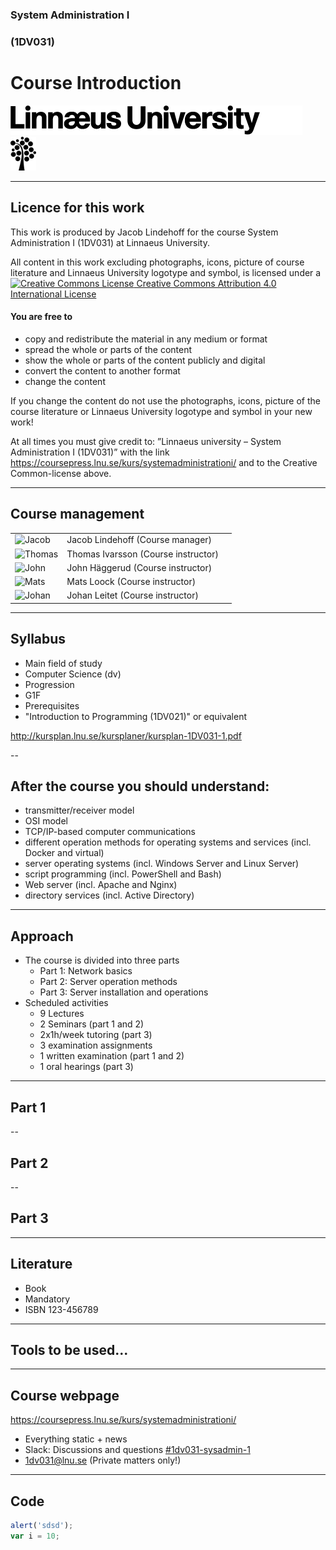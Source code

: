 <!-- Start -->
 <!-- .slide: data-state="lnu-intro" class="center" -->

### System Administration I
### (1DV031)
# Course Introduction



![Lnu Logo](../images/lnu-logotype.png)
![Lnu Tree](../images/lnu-symbol.png)


<!-- {_class="lnu-footer"} -->


---

<!-- CC -->
<!-- .slide: data-state="lnu-cc" -->
## Licence for this work

This work is produced by Jacob Lindehoff for the course System Administration I (1DV031) at Linnaeus University.

All content in this work excluding photographs, icons, picture of course literature and Linnaeus University logotype and symbol, is licensed under a [![Creative Commons License](https://i.creativecommons.org/l/by/4.0/80x15.png) Creative Commons Attribution 4.0 International License](http://creativecommons.org/licenses/by/4.0/)

#### You are free to

* copy and redistribute the material in any medium or format
* spread the whole or parts of the content
* show the whole or parts of the content publicly and digital
* convert the content to another format
* change the content

If you change the content do not use the photographs, icons, picture of the course literature or Linnaeus University logotype and symbol in your new work!

At all times you must give credit to: ”Linnaeus university – System Administration I (1DV031)” with the link https://coursepress.lnu.se/kurs/systemadministrationi/ and to the Creative Common-license above.


---

<!-- Course management -->
## Course management
| | | |
|-|-|-|
| <!-- {_class="table-cell"} -->  ![Jacob](https://www.gravatar.com/avatar/b47109ad8c128221c9dd060d15c89cc9.jpg?s=80) <!-- {_class="grayscale"} --> | <!-- {_class="table-cell"} --> Jacob Lindehoff (Course manager) |
| <!-- {_class="table-cell"} --> ![Thomas](https://s.gravatar.com/avatar/583831f3fae2d95d3baaaca915c4c845.jpg?s=80)<!-- {_class="grayscale"} --> | <!-- {_class="table-cell"} --> Thomas Ivarsson (Course instructor) |
| <!-- {_class="table-cell"} --> ![John](https://www.gravatar.com/avatar/2261038623688f4d83dc10c53b85efb8.jpg?s=80)<!-- {_class="grayscale"} --> | <!-- {_class="table-cell"} --> John Häggerud (Course instructor) |
| <!-- {_class="table-cell"} --> ![Mats](https://www.gravatar.com/avatar/a334470b8e87eb204a337c228f940e13.jpg?s=80)<!-- {_class="grayscale"} --> | <!-- {_class="table-cell"} --> Mats Loock (Course instructor) |
| <!-- {_class="table-cell"} --> ![Johan](https://www.gravatar.com/avatar/f0792a7226128e723ae2a45450e4da5c.jpg?s=80)<!-- {_class="grayscale"} --> | <!-- {_class="table-cell"} --> Johan Leitet (Course instructor) |


<!-- {_class="table lnu-course-management"} -->


---

<!-- Syllabus -->
## Syllabus

* Main field of study
* Computer Science (dv)
* Progression
* G1F
* Prerequisites
* "Introduction to Programming (1DV021)" or equivalent


http://kursplan.lnu.se/kursplaner/kursplan-1DV031-1.pdf


--

<!-- Goals -->
## After the course you should understand:
<!-- {_style="font-size: 140%"} -->
* transmitter/receiver model
* OSI model
* TCP/IP-based computer communications
* different operation methods for operating systems and services (incl. Docker and virtual)
* server operating systems (incl. Windows Server and Linux Server)
* script programming (incl. PowerShell and Bash)
* Web server (incl. Apache and Nginx)
* directory services (incl. Active Directory)

<!-- {_class="lnu-font-size-80 lnu-margin-right-30"} -->


---

## Approach
* The course is divided into three parts
  * Part 1: Network basics
  * Part 2: Server operation methods
  * Part 3: Server installation and operations
* Scheduled activities
  * 9 Lectures
  * 2 Seminars (part 1 and 2)
  * 2x1h/week tutoring (part 3)
  * 3 examination assignments
  * 1 written examination (part 1 and 2)
  * 1 oral hearings (part 3)

<!-- {_style="font-size: 90%"} -->


---

<!-- Part 1 -->
## Part 1


--

## Part 2


--

## Part 3


---

<!-- Literature -->
## Literature

* Book
* Mandatory
* ISBN 123-456789




---
<!-- Tools -->
## Tools to be used...



---
<!-- webpage -->
## Course webpage
https://coursepress.lnu.se/kurs/systemadministrationi/
* Everything static + news
* Slack: Discussions and questions [#1dv031-sysadmin-1](https://coursepress.slack.com/archives/1dv031-sysadmin-1)
* 1dv031@lnu.se (Private matters only!)


---

## Code
```JavaScript
alert('sdsd');
var i = 10;
```
